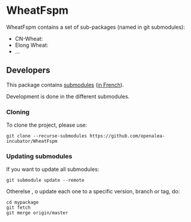 # WheatFspm

WheatFspm contains a set of sub-packages (named in git submodules):
* CN-Wheat: 
* Elong Wheat: 
* ...

## Developers

This  package contains [submodules](https://git-scm.com/book/en/v2/Git-Tools-Submodules) ([in French](https://git-scm.com/book/fr/v2/Utilitaires-Git-Sous-modules)).

Development is done in the different submodules.

### Cloning

To clone the project, please use:

    git clone --recurse-submodules https://github.com/openalea-incubator/WheatFspm

### Updating submodules

If you want to update all submodules:

    git submodule update --remote

Otherelse , o update each one to a specific version, branch or tag, do:

    cd mypackage
    git fetch
    git merge origin/master

